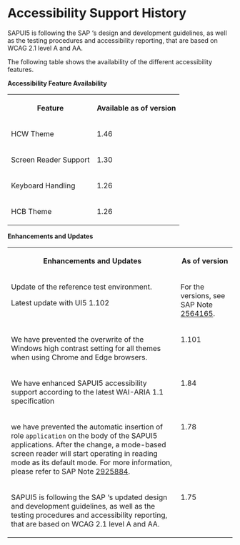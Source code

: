 <!-- loioaccd68acd13a48eaa8aa02a639c84ba2 -->

# Accessibility Support History

SAPUI5 is following the SAP ‘s design and development guidelines, as well as the testing procedures and accessibility reporting, that are based on WCAG 2.1 level A and AA.

The following table shows the availability of the different accessibility features.

**Accessibility Feature Availability**


<table>
<tr>
<th valign="top">

Feature



</th>
<th valign="top">

Available as of version



</th>
</tr>
<tr>
<td valign="top">

HCW Theme



</td>
<td valign="top">

1.46



</td>
</tr>
<tr>
<td valign="top">

Screen Reader Support



</td>
<td valign="top">

1.30



</td>
</tr>
<tr>
<td valign="top">

Keyboard Handling



</td>
<td valign="top">

1.26



</td>
</tr>
<tr>
<td valign="top">

HCB Theme



</td>
<td valign="top">

1.26



</td>
</tr>
</table>

**Enhancements and Updates**


<table>
<tr>
<th valign="top">

Enhancements and Updates



</th>
<th valign="top">

As of version



</th>
</tr>
<tr>
<td valign="top">

Update of the reference test environment.

Latest update with UI5 1.102



</td>
<td valign="top">

For the versions, see SAP Note [2564165](https://launchpad.support.sap.com/#/notes/2564165).



</td>
</tr>
<tr>
<td valign="top">

We have prevented the overwrite of the Windows high contrast setting for all themes when using Chrome and Edge browsers.



</td>
<td valign="top">

1.101



</td>
</tr>
<tr>
<td valign="top">

We have enhanced SAPUI5 accessibility support according to the latest WAI-ARIA 1.1 specification



</td>
<td valign="top">

1.84



</td>
</tr>
<tr>
<td valign="top">

we have prevented the automatic insertion of role `application` on the body of the SAPUI5 applications. After the change, a mode-based screen reader will start operating in reading mode as its default mode. For more information, please refer to SAP Note [2925884](https://launchpad.support.sap.com/#/notes/2925884).



</td>
<td valign="top">

1.78



</td>
</tr>
<tr>
<td valign="top">

 SAPUI5 is following the SAP ‘s updated design and development guidelines, as well as the testing procedures and accessibility reporting, that are based on WCAG 2.1 level A and AA.



</td>
<td valign="top">

1.75



</td>
</tr>
</table>

